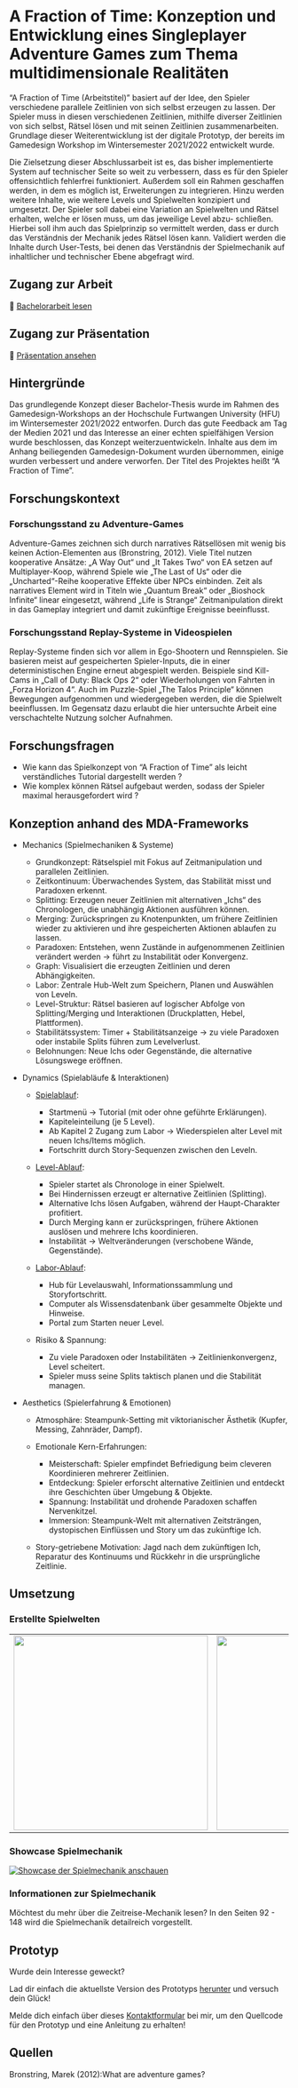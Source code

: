 # A Fraction of Time: Konzeption und Entwicklung eines Singleplayer Adventure Games zum Thema multidimensionale Realitäten

“A Fraction of Time (Arbeitstitel)” basiert auf der Idee, den Spieler verschiedene parallele Zeitlinien von sich selbst erzeugen zu lassen. Der Spieler muss in diesen verschiedenen Zeitlinien, mithilfe diverser Zeitlinien von sich selbst, Rätsel lösen und mit seinen Zeitlinien zusammenarbeiten. Grundlage dieser Weiterentwicklung ist der digitale Prototyp, der bereits im Gamedesign Workshop im Wintersemester 2021/2022 entwickelt wurde.

Die Zielsetzung dieser Abschlussarbeit ist es, das bisher implementierte System auf technischer Seite so weit zu verbessern, dass es für den Spieler offensichtlich fehlerfrei funktioniert. Außerdem soll ein Rahmen geschaffen werden, in dem es möglich ist, Erweiterungen zu integrieren. Hinzu werden weitere Inhalte, wie weitere Levels und Spielwelten konzipiert und umgesetzt. Der Spieler soll dabei eine Variation an Spielwelten und Rätsel erhalten, welche er lösen muss, um das jeweilige Level abzu- schließen. Hierbei soll ihm auch das Spielprinzip so vermittelt werden, dass er durch das Verständnis der Mechanik jedes Rätsel lösen kann. Validiert werden die Inhalte durch User-Tests, bei denen das Verständnis der Spielmechanik auf inhaltlicher und technischer Ebene abgefragt wird.

## Zugang zur Arbeit

📄 [Bachelorarbeit lesen](./bachelorarbeit.pdf)

## Zugang zur Präsentation

📄 [Präsentation ansehen](./präsentation.pdf)

## Hintergründe

Das grundlegende Konzept dieser Bachelor-Thesis wurde im Rahmen des Gamedesign-Workshops an der Hochschule Furtwangen University (HFU) im Wintersemester 2021/2022 entworfen. Durch das gute Feedback am Tag der Medien 2021 und das Interesse an einer echten spielfähigen Version wurde beschlossen, das Konzept weiterzuentwickeln. Inhalte aus dem im Anhang beiliegenden Gamedesign-Dokument wurden übernommen, einige wurden verbessert und andere verworfen. Der Titel des Projektes heißt “A Fraction of Time”.

## Forschungskontext

### Forschungsstand zu Adventure-Games

Adventure-Games zeichnen sich durch narratives Rätsellösen mit wenig bis keinen Action-Elementen aus (Bronstring, 2012). Viele Titel nutzen kooperative Ansätze: „A Way Out“ und „It Takes Two“ von EA setzen auf Multiplayer-Koop, während Spiele wie „The Last of Us“ oder die „Uncharted“-Reihe kooperative Effekte über NPCs einbinden. Zeit als narratives Element wird in Titeln wie „Quantum Break“ oder „Bioshock Infinite“ linear eingesetzt, während „Life is Strange“ Zeitmanipulation direkt in das Gameplay integriert und damit zukünftige Ereignisse beeinflusst.

### Forschungsstand Replay-Systeme in Videospielen

Replay-Systeme finden sich vor allem in Ego-Shootern und Rennspielen. Sie basieren meist auf gespeicherten Spieler-Inputs, die in einer deterministischen Engine erneut abgespielt werden. Beispiele sind Kill-Cams in „Call of Duty: Black Ops 2“ oder Wiederholungen von Fahrten in „Forza Horizon 4“. Auch im Puzzle-Spiel „The Talos Principle“ können Bewegungen aufgenommen und wiedergegeben werden, die die Spielwelt beeinflussen. Im Gegensatz dazu erlaubt die hier untersuchte Arbeit eine verschachtelte Nutzung solcher Aufnahmen.

## Forschungsfragen

- Wie kann das Spielkonzept von “A Fraction of Time” als leicht verständliches Tutorial dargestellt werden ?
- Wie komplex können Rätsel aufgebaut werden, sodass der Spieler maximal herausgefordert wird ?

## Konzeption anhand des MDA-Frameworks

- Mechanics (Spielmechaniken & Systeme)
    - Grundkonzept: Rätselspiel mit Fokus auf Zeitmanipulation und parallelen Zeitlinien.
    - Zeitkontinuum: Überwachendes System, das Stabilität misst und Paradoxen erkennt.
    - Splitting: Erzeugen neuer Zeitlinien mit alternativen „Ichs“ des Chronologen, die unabhängig Aktionen ausführen können.
    - Merging: Zurückspringen zu Knotenpunkten, um frühere Zeitlinien wieder zu aktivieren und ihre gespeicherten Aktionen ablaufen zu lassen.
    - Paradoxen: Entstehen, wenn Zustände in aufgenommenen Zeitlinien verändert werden → führt zu Instabilität oder Konvergenz.
    - Graph: Visualisiert die erzeugten Zeitlinien und deren Abhängigkeiten.
    - Labor: Zentrale Hub-Welt zum Speichern, Planen und Auswählen von Leveln.
    - Level-Struktur: Rätsel basieren auf logischer Abfolge von Splitting/Merging und Interaktionen (Druckplatten, Hebel, Plattformen).
    - Stabilitätssystem: Timer + Stabilitätsanzeige → zu viele Paradoxen oder instabile Splits führen zum Levelverlust.
    - Belohnungen: Neue Ichs oder Gegenstände, die alternative Lösungswege eröffnen.

- Dynamics (Spielabläufe & Interaktionen)
    - [Spielablauf](./content/pictures/main_loop.jpg):
        - Startmenü → Tutorial (mit oder ohne geführte Erklärungen).
        - Kapiteleinteilung (je 5 Level).
        - Ab Kapitel 2 Zugang zum Labor → Wiederspielen alter Level mit neuen Ichs/Items möglich.
        - Fortschritt durch Story-Sequenzen zwischen den Leveln.

    - [Level-Ablauf](./content/pictures/level_loop.jpg):
        - Spieler startet als Chronologe in einer Spielwelt.
        - Bei Hindernissen erzeugt er alternative Zeitlinien (Splitting).
        - Alternative Ichs lösen Aufgaben, während der Haupt-Charakter profitiert.
        - Durch Merging kann er zurückspringen, frühere Aktionen auslösen und mehrere Ichs koordinieren.
        - Instabilität → Weltveränderungen (verschobene Wände, Gegenstände).

    - [Labor-Ablauf](./content/pictures/labor_loop.jpg):
        - Hub für Levelauswahl, Informationssammlung und Storyfortschritt.
        - Computer als Wissensdatenbank über gesammelte Objekte und Hinweise.
        - Portal zum Starten neuer Level.

    - Risiko & Spannung:
        - Zu viele Paradoxen oder Instabilitäten → Zeitlinienkonvergenz, Level scheitert.
        - Spieler muss seine Splits taktisch planen und die Stabilität managen.

- Aesthetics (Spielerfahrung & Emotionen)
    - Atmosphäre: Steampunk-Setting mit viktorianischer Ästhetik (Kupfer, Messing, Zahnräder, Dampf).

    - Emotionale Kern-Erfahrungen:
        - Meisterschaft: Spieler empfindet Befriedigung beim cleveren Koordinieren mehrerer Zeitlinien.
        - Entdeckung: Spieler erforscht alternative Zeitlinien und entdeckt ihre Geschichten über Umgebung & Objekte.
        - Spannung: Instabilität und drohende Paradoxen schaffen Nervenkitzel.
        - Immersion: Steampunk-Welt mit alternativen Zeitsträngen, dystopischen Einflüssen und Story um das zukünftige Ich.

    - Story-getriebene Motivation: Jagd nach dem zukünftigen Ich, Reparatur des Kontinuums und Rückkehr in die ursprüngliche Zeitlinie.

## Umsetzung

### Erstellte Spielwelten

<table>
  <tr>
    <td>
      <img src="./content/pictures/Tutorial - A Fraction of Time.jpg" width="350" />
    </td>
    <td>
        <img src="./content/pictures/Labor - A Fraction of Time.jpg" width="350" />
    </td>
  </tr>
</table>

### Showcase Spielmechanik

<!-- [![Showcase der Spielmechanik anschauen](./content/thumbnail.png)](https://youtu.be/zHG2IQ06WkM)
 -->
 <a href="https://youtu.be/zHG2IQ06WkM" target="_blank" rel="noopener noreferrer">
  <img src="./content/thumbnail.png" alt="Showcase der Spielmechanik anschauen" />
</a>

### Informationen zur Spielmechanik

Möchtest du mehr über die Zeitreise-Mechanik lesen? In den Seiten 92 - 148 wird die Spielmechanik detailreich vorgestellt.

## Prototyp

Wurde dein Interesse geweckt?

Lad dir einfach die aktuellste Version des Prototyps [herunter](https://github.com/athaeck/a-fraction-of-time-demo-releases) und versuch dein Glück!

Melde dich einfach über dieses [Kontaktformular](https://athaeck.github.io/) bei mir, um den Quellcode für den Prototyp und eine Anleitung zu erhalten!

## Quellen


Bronstring, Marek (2012):What are adventure games?













